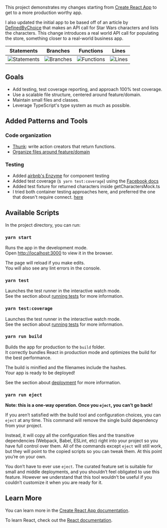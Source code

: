 This project demonstrates my changes starting from [Create React App](https://github.com/facebook/create-react-app) to get to a more production worthy app.

I also updated the initial app to be based off of an article by [DefinedByChoice](https://twitter.com/DefinedByChoice/) that makes an API call for Star Wars characters and lists the characters. This change introduces a real world API call for populating the store, something closer to a real-world business app.


| Statements | Branches | Functions | Lines |
| -----------|----------|-----------|-------|
| ![Statements](https://img.shields.io/badge/Coverage-88.76%25-yellow.svg "Make me better!") | ![Branches](https://img.shields.io/badge/Coverage-85.71%25-yellow.svg "Make me better!") | ![Functions](https://img.shields.io/badge/Coverage-79.41%25-red.svg "Make me better!") | ![Lines](https://img.shields.io/badge/Coverage-89.77%25-yellow.svg "Make me better!") |

## Goals

- Add testing, test coverage reporting, and approach 100% test coverage.
- Use a scalable file structure, centered around feature/domain.
- Maintain small files and classes.
- Leverage TypeScript's type system as much as possible.


## Added Patterns and Tools

### Code organization
- [Thunk](https://github.com/reduxjs/redux-thunk): write action creators that return functions.
- [Organize files around feature/domain](https://marmelab.com/blog/2015/12/17/react-directory-structure.html)

### Testing
- Added [airbnb's Enzyme](https://github.com/airbnb/enzyme) for component testing
- Added test coverage (`$ yarn test:coverage`) using the [Facebook docs](https://facebook.github.io/create-react-app/docs/running-tests)
- Added test fixture for returned characters inside getCharactersMock.ts
- I tried both container testing approaches here, and preferred the one that doesn't require connect. [here](https://hackernoon.com/unit-testing-redux-connected-components-692fa3c4441c)

## Available Scripts

In the project directory, you can run:

### `yarn start`

Runs the app in the development mode.<br>
Open [http://localhost:3000](http://localhost:3000) to view it in the browser.

The page will reload if you make edits.<br>
You will also see any lint errors in the console.

### `yarn test`

Launches the test runner in the interactive watch mode.<br>
See the section about [running tests](https://facebook.github.io/create-react-app/docs/running-tests) for more information.

### `yarn test:coverage`

Launches the test runner in the interactive watch mode.<br>
See the section about [running tests](https://facebook.github.io/create-react-app/docs/running-tests) for more information.

### `yarn run build`

Builds the app for production to the `build` folder.<br>
It correctly bundles React in production mode and optimizes the build for the best performance.

The build is minified and the filenames include the hashes.<br>
Your app is ready to be deployed!

See the section about [deployment](https://facebook.github.io/create-react-app/docs/deployment) for more information.

### `yarn run eject`

**Note: this is a one-way operation. Once you `eject`, you can’t go back!**

If you aren’t satisfied with the build tool and configuration choices, you can `eject` at any time. This command will remove the single build dependency from your project.

Instead, it will copy all the configuration files and the transitive dependencies (Webpack, Babel, ESLint, etc) right into your project so you have full control over them. All of the commands except `eject` will still work, but they will point to the copied scripts so you can tweak them. At this point you’re on your own.

You don’t have to ever use `eject`. The curated feature set is suitable for small and middle deployments, and you shouldn’t feel obligated to use this feature. However we understand that this tool wouldn’t be useful if you couldn’t customize it when you are ready for it.

## Learn More

You can learn more in the [Create React App documentation](https://facebook.github.io/create-react-app/docs/getting-started).

To learn React, check out the [React documentation](https://reactjs.org/).
